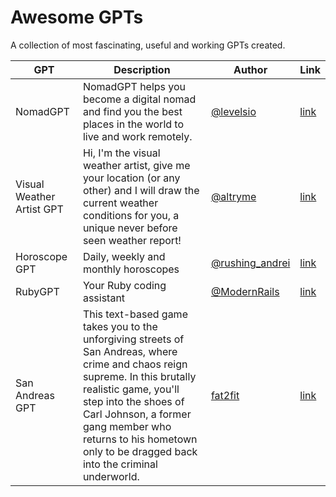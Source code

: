 # Awesome GPTs

A collection of most fascinating, useful and working GPTs created.

| GPT  | Description  | Author  | Link | 
|---|---|---|---|
| NomadGPT | NomadGPT helps you become a digital nomad and find you the best places in the world to live and work remotely. | [@levelsio](https://twitter.com/levelsio) | [link](https://chat.openai.com/g/g-0k9rvxdJn-nomadgpt) |
| Visual Weather Artist GPT | Hi, I'm the visual weather artist, give me your location (or any other) and I will draw the current weather conditions for you, a unique never before seen weather report! | [@altryme](https://twitter.com/altryne) | [link](https://chat.openai.com/g/g-twUGxmpHv-visual-weather-artist-gpt) |
| Horoscope GPT | Daily, weekly and monthly horoscopes | [@rushing_andrei](https://twitter.com/rushing_andrei) | [link](https://chat.openai.com/g/g-wfHJpRSMm-horoscope-gpt) |
| RubyGPT | Your Ruby coding assistant | [@ModernRails](https://twitter.com/ModernRails) | [link](https://chat.openai.com/g/g-ASMq03VdH-rubygpt) |
| San Andreas GPT | This text-based game takes you to the unforgiving streets of San Andreas, where crime and chaos reign supreme. In this brutally realistic game, you'll step into the shoes of Carl Johnson, a former gang member who returns to his hometown only to be dragged back into the criminal underworld. | [fat2fit](https://fat2fit.ai/) | [link](https://chat.openai.com/g/g-dmr3iNu0M-san-andreas-gpt) |

